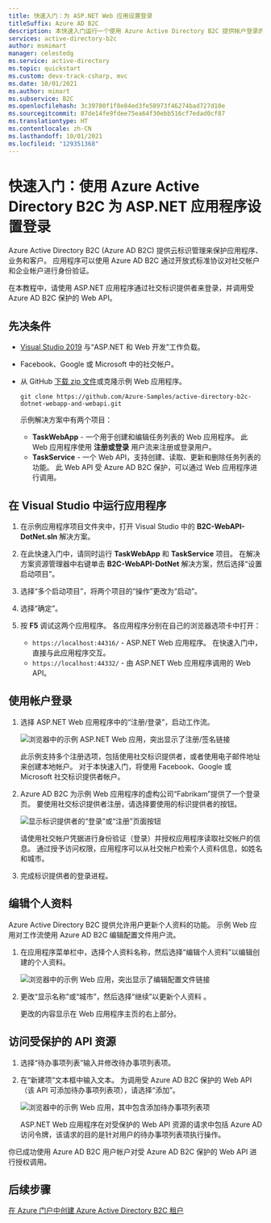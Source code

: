 ```yaml
---
title: 快速入门：为 ASP.NET Web 应用设置登录
titleSuffix: Azure AD B2C
description: 本快速入门运行一个使用 Azure Active Directory B2C 提供帐户登录的示例 ASP.NET Web 应用。
services: active-directory-b2c
author: msmimart
manager: celestedg
ms.service: active-directory
ms.topic: quickstart
ms.custom: devx-track-csharp, mvc
ms.date: 10/01/2021
ms.author: mimart
ms.subservice: B2C
ms.openlocfilehash: 3c39780f1f8e84ed3fe58973f46274bad727d10e
ms.sourcegitcommit: 87de14fe9fdee75ea64f30ebb516cf7edad0cf87
ms.translationtype: HT
ms.contentlocale: zh-CN
ms.lasthandoff: 10/01/2021
ms.locfileid: "129351368"
---
```

# <a name="quickstart-set-up-sign-in-for-an-aspnet-application-using-azure-active-directory-b2c"></a>快速入门：使用 Azure Active Directory B2C 为 ASP.NET 应用程序设置登录

Azure Active Directory B2C (Azure AD B2C) 提供云标识管理来保护应用程序、业务和客户。 应用程序可以使用 Azure AD B2C 通过开放式标准协议对社交帐户和企业帐户进行身份验证。 

在本教程中，请使用 ASP.NET 应用程序通过社交标识提供者来登录，并调用受 Azure AD B2C 保护的 Web API。



## <a name="prerequisites"></a>先决条件

- [Visual Studio 2019](https://www.visualstudio.com/downloads/) 与“ASP.NET 和 Web 开发”工作负载。
- Facebook、Google 或 Microsoft 中的社交帐户。
- 从 GitHub [下载 zip 文件](https://github.com/Azure-Samples/active-directory-b2c-dotnet-webapp-and-webapi/archive/master.zip)或克隆示例 Web 应用程序。

    ```
    git clone https://github.com/Azure-Samples/active-directory-b2c-dotnet-webapp-and-webapi.git
    ```

    示例解决方案中有两个项目：

    - **TaskWebApp** - 一个用于创建和编辑任务列表的 Web 应用程序。 此 Web 应用程序使用 **注册或登录** 用户流来注册或登录用户。
    - **TaskService** - 一个 Web API，支持创建、读取、更新和删除任务列表的功能。 此 Web API 受 Azure AD B2C 保护，可以通过 Web 应用程序进行调用。

## <a name="run-the-application-in-visual-studio"></a>在 Visual Studio 中运行应用程序

1. 在示例应用程序项目文件夹中，打开 Visual Studio 中的 **B2C-WebAPI-DotNet.sln** 解决方案。
2. 在此快速入门中，请同时运行 **TaskWebApp** 和 **TaskService** 项目。 在解决方案资源管理器中右键单击 **B2C-WebAPI-DotNet** 解决方案，然后选择“设置启动项目”。
3. 选择“多个启动项目”，将两个项目的“操作”更改为“启动”。
4. 选择“确定”。
5. 按 **F5** 调试这两个应用程序。 各应用程序分别在自己的浏览器选项卡中打开：

    - `https://localhost:44316/` - ASP.NET Web 应用程序。 在快速入门中，直接与此应用程序交互。
    - `https://localhost:44332/` - 由 ASP.NET Web 应用程序调用的 Web API。

## <a name="sign-in-using-your-account"></a>使用帐户登录

1. 选择 ASP.NET Web 应用程序中的“注册/登录”，启动工作流。

    ![浏览器中的示例 ASP.NET Web 应用，突出显示了注册/签名链接](./media/quickstart-web-app-dotnet/web-app-sign-in.png)

    此示例支持多个注册选项，包括使用社交标识提供者，或者使用电子邮件地址来创建本地帐户。 对于本快速入门，将使用 Facebook、Google 或 Microsoft 社交标识提供者帐户。

2. Azure AD B2C 为示例 Web 应用程序的虚构公司“Fabrikam”提供了一个登录页。 要使用社交标识提供者注册，请选择要使用的标识提供者的按钮。

    ![显示标识提供者的“登录”或“注册”页面按钮](./media/quickstart-web-app-dotnet/sign-in-or-sign-up-web.png)

    请使用社交帐户凭据进行身份验证（登录）并授权应用程序读取社交帐户的信息。 通过授予访问权限，应用程序可以从社交帐户检索个人资料信息，如姓名和城市。

3. 完成标识提供者的登录进程。

## <a name="edit-your-profile"></a>编辑个人资料

Azure Active Directory B2C 提供允许用户更新个人资料的功能。 示例 Web 应用对工作流使用 Azure AD B2C 编辑配置文件用户流。

1. 在应用程序菜单栏中，选择个人资料名称，然后选择“编辑个人资料”以编辑创建的个人资料。

    ![浏览器中的示例 Web 应用，突出显示了编辑配置文件链接](./media/quickstart-web-app-dotnet/edit-profile-web.png)

2. 更改“显示名称”或“城市”，然后选择“继续”以更新个人资料  。

    更改的内容显示在 Web 应用程序主页的右上部分。

## <a name="access-a-protected-api-resource"></a>访问受保护的 API 资源

1. 选择“待办事项列表”输入并修改待办事项列表项。

2. 在“新建项”文本框中输入文本。 为调用受 Azure AD B2C 保护的 Web API（该 API 可添加待办事项列表项），请选择“添加”。

    ![浏览器中的示例 Web 应用，其中包含添加待办事项列表项](./media/quickstart-web-app-dotnet/add-todo-item-web.png)

    ASP.NET Web 应用程序在对受保护的 Web API 资源的请求中包括 Azure AD 访问令牌，该请求的目的是针对用户的待办事项列表项执行操作。

你已成功使用 Azure AD B2C 用户帐户对受 Azure AD B2C 保护的 Web API 进行授权调用。


## <a name="next-steps"></a>后续步骤

[在 Azure 门户中创建 Azure Active Directory B2C 租户](tutorial-create-tenant.md)
